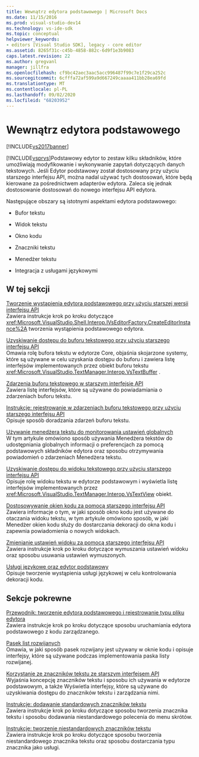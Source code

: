 ```yaml
---
title: Wewnątrz edytora podstawowego | Microsoft Docs
ms.date: 11/15/2016
ms.prod: visual-studio-dev14
ms.technology: vs-ide-sdk
ms.topic: conceptual
helpviewer_keywords:
- editors [Visual Studio SDK], legacy - core editor
ms.assetid: 8265f31c-c45b-4858-882c-6d9f1e3b9083
caps.latest.revision: 22
ms.author: gregvanl
manager: jillfra
ms.openlocfilehash: cf9bc42aec3aac5acc996487f99c7e1f29ca252c
ms.sourcegitcommit: 6cfffa72af599a9d667249caaaa411bb28ea69fd
ms.translationtype: MT
ms.contentlocale: pl-PL
ms.lasthandoff: 09/02/2020
ms.locfileid: "68203952"
---
```

# <a name="inside-the-core-editor"></a>Wewnątrz edytora podstawowego
[!INCLUDE[vs2017banner](../includes/vs2017banner.md)]

[!INCLUDE[vsprvs](../includes/vsprvs-md.md)]Podstawowy edytor to zestaw kilku składników, które umożliwiają modyfikowanie i wykonywanie zapytań dotyczących danych tekstowych. Jeśli Edytor podstawowy został dostosowany przy użyciu starszego interfejsu API, można nadal używać tych dostosowań, które będą kierowane za pośrednictwem adapterów edytora. Zaleca się jednak dostosowanie dostosowań do nowego interfejsu API edytora.  
  
 Następujące obszary są istotnymi aspektami edytora podstawowego:  
  
- Bufor tekstu  
  
- Widok tekstu  
  
- Okno kodu  
  
- Znaczniki tekstu  
  
- Menedżer tekstu  
  
- Integracja z usługami językowymi  
  
## <a name="in-this-section"></a>W tej sekcji  
 [Tworzenie wystąpienia edytora podstawowego przy użyciu starszej wersji interfejsu API](../extensibility/instantiating-the-core-editor-by-using-the-legacy-api.md)  
 Zawiera instrukcje krok po kroku dotyczące <xref:Microsoft.VisualStudio.Shell.Interop.IVsEditorFactory.CreateEditorInstance%2A> tworzenia wystąpienia podstawowego edytora.  
  
 [Uzyskiwanie dostępu do buforu tekstowego przy użyciu starszego interfejsu API](../extensibility/accessing-the-text-buffer-by-using-the-legacy-api.md)  
 Omawia rolę bufora tekstu w edytorze Core, objaśnia skojarzone systemy, które są używane w celu uzyskania dostępu do buforu i zawiera listę interfejsów implementowanych przez obiekt buforu tekstu <xref:Microsoft.VisualStudio.TextManager.Interop.VsTextBuffer> .  
  
 [Zdarzenia buforu tekstowego w starszym interfejsie API](../extensibility/text-buffer-events-in-the-legacy-api.md)  
 Zawiera listę interfejsów, które są używane do powiadamiania o zdarzeniach buforu tekstu.  
  
 [Instrukcje: rejestrowanie w zdarzeniach buforu tekstowego przy użyciu starszego interfejsu API](../extensibility/how-to-register-for-text-buffer-events-with-the-legacy-api.md)  
 Opisuje sposób doradzania zdarzeń buforu tekstu.  
  
 [Używanie menedżera tekstu do monitorowania ustawień globalnych](../extensibility/using-the-text-manager-to-monitor-global-settings.md)  
 W tym artykule omówiono sposób używania Menedżera tekstów do udostępniania globalnych informacji o preferencjach za pomocą podstawowych składników edytora oraz sposobu otrzymywania powiadomień o zdarzeniach Menedżera tekstu.  
  
 [Uzyskiwanie dostępu do widoku tekstowego przy użyciu starszego interfejsu API](../extensibility/accessing-thetext-view-by-using-the-legacy-api.md)  
 Opisuje rolę widoku tekstu w edytorze podstawowym i wyświetla listę interfejsów implementowanych przez <xref:Microsoft.VisualStudio.TextManager.Interop.VsTextView> obiekt.  
  
 [Dostosowywanie okien kodu za pomocą starszego interfejsu API](../extensibility/customizing-code-windows-by-using-the-legacy-api.md)  
 Zawiera informacje o tym, w jaki sposób okno kodu jest używane do otaczania widoku tekstu, w tym artykule omówiono sposób, w jaki Menedżer okien kodu służy do dostarczania dekoracji do okna kodu i zapewnia powiadomienia o nowych widokach.  
  
 [Zmienianie ustawień widoku za pomocą starszego interfejsu API](../extensibility/changing-view-settings-by-using-the-legacy-api.md)  
 Zawiera instrukcje krok po kroku dotyczące wymuszania ustawień widoku oraz sposobu usuwania ustawień wymuszonych.  
  
 [Usługi językowe oraz edytor podstawowy](../extensibility/language-services-and-the-core-editor.md)  
 Opisuje tworzenie wystąpienia usługi językowej w celu kontrolowania dekoracji kodu.  
  
## <a name="related-sections"></a>Sekcje pokrewne  
 [Przewodnik: tworzenie edytora podstawowego i rejestrowanie typu pliku edytora](../extensibility/walkthrough-creating-a-core-editor-and-registering-an-editor-file-type.md)  
 Zawiera instrukcje krok po kroku dotyczące sposobu uruchamiania edytora podstawowego z kodu zarządzanego.  
  
 [Pasek list rozwijanych](../extensibility/drop-down-bar.md)  
 Omawia, w jaki sposób pasek rozwijany jest używany w oknie kodu i opisuje interfejsy, które są używane podczas implementowania paska listy rozwijanej.  
  
 [Korzystanie ze znaczników tekstu ze starszym interfejsem API](../extensibility/using-text-markers-with-the-legacy-api.md)  
 Wyjaśnia koncepcję znaczników tekstu i sposobu ich używania w edytorze podstawowym, a także Wyświetla interfejsy, które są używane do uzyskiwania dostępu do znaczników tekstu i zarządzania nimi.  
  
 [Instrukcje: dodawanie standardowych znaczników tekstu](../extensibility/how-to-add-standard-text-markers.md)  
 Zawiera instrukcje krok po kroku dotyczące sposobu tworzenia znacznika tekstu i sposobu dodawania niestandardowego polecenia do menu skrótów.  
  
 [Instrukcje: tworzenie niestandardowych znaczników tekstu](../extensibility/how-to-create-custom-text-markers.md)  
 Zawiera instrukcje krok po kroku dotyczące sposobu tworzenia niestandardowego znacznika tekstu oraz sposobu dostarczania typu znacznika jako usługi.
